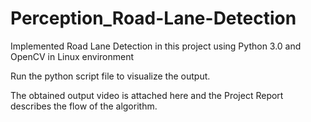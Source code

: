# Perception_Road-Lane-Detection
Implemented Road Lane Detection in this project using Python 3.0 and OpenCV in Linux environment

Run the python script file to visualize the output.

The obtained output video is attached here and the Project Report describes the flow of the algorithm.